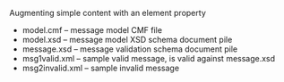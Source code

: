 Augmenting simple content with an element property

* model.cmf – message model CMF file
* model.xsd – message model XSD schema document pile
* message.xsd –  message validation schema document pile
* msg1valid.xml – sample valid message, is valid against message.xsd
* msg2invalid.xml – sample invalid message